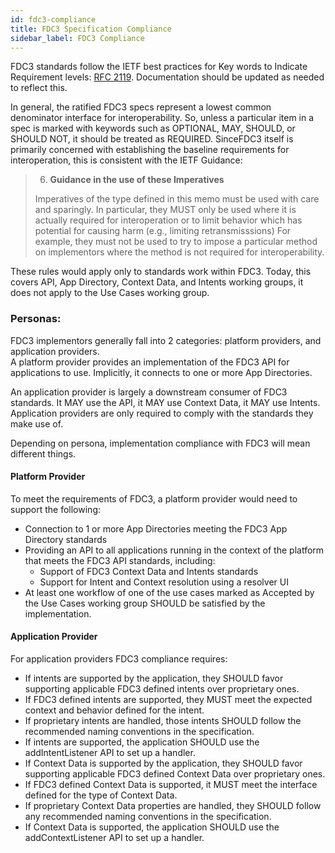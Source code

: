 ```yaml
---
id: fdc3-compliance
title: FDC3 Specification Compliance 
sidebar_label: FDC3 Compliance
---
```




FDC3 standards follow the IETF best practices for Key words to Indicate Requirement levels: [RFC 2119](https://tools.ietf.org/id/draft-faltstrom-uri-11.html#RFC2119).  Documentation should be updated as needed to reflect this.

In general, the ratified FDC3 specs represent a lowest common denominator interface for interoperability.  So, unless a particular item in a spec is marked with keywords such as  OPTIONAL,  MAY, SHOULD, or SHOULD NOT, it should be treated as REQUIRED.  SinceFDC3 itself is primarily concerned with establishing the baseline requirements for interoperation, this is consistent with the IETF Guidance:

>6. **Guidance in the use of these Imperatives**
>
>   Imperatives of the type defined in this memo must be used with care
>   and sparingly.  In particular, they MUST only be used where it is
>   actually required for interoperation or to limit behavior which has
>   potential for causing harm (e.g., limiting retransmisssions)  For
>   example, they must not be used to try to impose a particular method
>  on implementors where the method is not required for
>   interoperability.

These rules would apply only to standards work within FDC3.  Today, this covers API, App Directory, Context Data, and Intents working groups, it does not apply to the Use Cases working group. 

### Personas:
FDC3 implementors generally fall into 2 categories: platform providers, and application providers.  
A platform provider provides an implementation of the FDC3 API for applications to use. Implicitly, it connects to one or more App Directories.

An application provider is largely a downstream consumer of FDC3 standards.  It MAY use the API, it MAY use Context Data, it MAY use Intents.  Application providers are only required to comply with the standards they make use of.  

Depending on persona, implementation compliance with FDC3 will mean different things.  

#### Platform Provider
To meet the requirements of FDC3, a platform provider would need to support the following:

* Connection to 1 or more App Directories meeting the FDC3 App Directory standards
* Providing an API to all applications running in the context of the platform that meets the FDC3 API standards, including:
    * Support of FDC3 Context Data and Intents standards
    * Support for Intent and Context resolution using a resolver UI
* At least one workflow of one of the use cases marked as Accepted by the Use Cases working group SHOULD be satisfied by the implementation.

#### Application Provider
For application providers FDC3 compliance requires:
* If intents are supported by the application, they SHOULD favor supporting applicable FDC3 defined intents over proprietary ones.  
* If FDC3 defined intents are supported, they MUST meet the expected context and behavior defined for the intent.  
* If proprietary intents are handled, those intents SHOULD follow the recommended naming conventions in the specification.
* If intents are supported, the application SHOULD use the addIntentListener API to set up a handler.
* If Context Data is supported by the application, they SHOULD favor supporting applicable FDC3 defined Context Data over proprietary ones.  
* If FDC3 defined Context Data is supported, it MUST meet the interface defined for the type of Context Data.  
* If proprietary Context Data properties are handled, they SHOULD follow any recommended naming conventions in the specification.
* If Context Data is supported, the application SHOULD use the addContextListener API to set up a handler.
